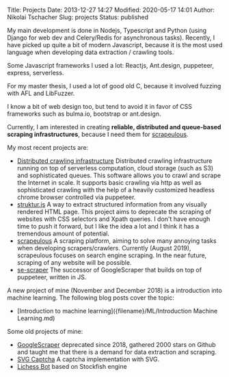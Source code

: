 Title: Projects
Date: 2013-12-27 14:27
Modified: 2020-05-17 14:01
Author: Nikolai Tschacher
Slug: projects
Status: published

My main development is done in Nodejs, Typescript and Python (using Django for web dev and Celery/Redis for asynchronous tasks). Recently, I have picked up quite a bit of modern Javascript, because it is the most used language when developing data extraction / crawling tools.

Some Javascript frameworks I used a lot: Reactjs, Ant.design, puppeteer, express, serverless.

For my master thesis, I used a lot of good old C, because it involved fuzzing with AFL and LibFuzzer.

I know a bit of web design too, but tend to avoid it in favor of CSS frameworks such as bulma.io, bootstrap or ant.design.

Currently, I am interested in creating **reliable, distributed and queue-based scraping infrastructures**, because I need them for [scrapeulous](https://scrapeulous.com/).

My most recent projects are:

- [Distributed crawling infrastructure](https://github.com/NikolaiT/Crawling-Infrastructure) Distributed crawling infrastructure running on top of serverless computation, cloud storage (such as S3) and sophisticated queues. This software allows you to crawl and scrape the Internet in scale. It supports basic crawling via http as well as sophisticated crawling with the help of a heavily customized headless chrome browser controlled via puppeteer.
- [struktur.js](https://github.com/NikolaiT/struktur) A way to extract structured information from any visually rendered HTML page. This project aims to deprecate the scraping of websites with CSS selectors and Xpath queries. I don't have enough time to push it forward, but I like the idea a lot and I think it has a tremendous amount of potential.
- [scrapeulous](https://scrapeulous.com/) A scraping platform, aiming to solve many annoying tasks when developing scrapers/crawlers. Currently (August 2019), scrapeulous focuses on search engine scraping. In the near future, scraping of any website will be possible.
- [se-scraper](https://github.com/NikolaiT/se-scraper) The successor of GoogleScraper that builds on top of puppeteer, written in JS.

A new project of mine (November and December 2018) is a introduction into machine learning. The following blog posts cover the topic:

- [Introduction to machine learning]({filename}/ML/Introduction Machine Learning.md)

Some old projects of mine:

- [GoogleScraper]({filename}/pages/googlescraper-py.md) deprecated since 2018, gathered 2000 stars on Github and taught me that there is a demand for data extraction and scraping.
- [SVG Captcha]({filename}/pages/svgcaptcha.md) A captcha implementation with SVG.
- [Lichess Bot]({filename}/pages/lichess-bot.md) based on Stockfish engine
